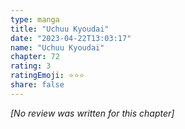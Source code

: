 ```yaml
---
type: manga
title: "Uchuu Kyoudai"
date: "2023-04-22T13:03:17"
name: "Uchuu Kyoudai"
chapter: 72
rating: 3
ratingEmoji: ⭐️⭐️⭐️
share: false
---
```


_[No review was written for this chapter]_
